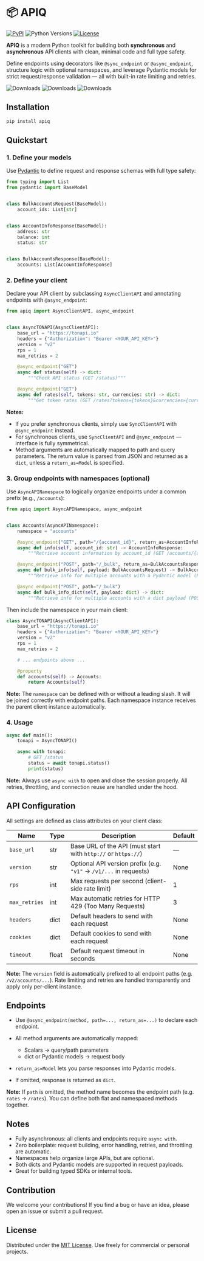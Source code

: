# 📦 APIQ

[![PyPI](https://img.shields.io/pypi/v/apiq.svg?color=FFE873\&labelColor=3776AB)](https://pypi.python.org/pypi/apiq)
![Python Versions](https://img.shields.io/badge/Python-3.10%20--%203.12-black?color=FFE873\&labelColor=3776AB)
[![License](https://img.shields.io/github/license/nessshon/apiq)](LICENSE)

**APIQ** is a modern Python toolkit for building both **synchronous** and **asynchronous** API clients with clean,
minimal code and full type safety.

Define endpoints using decorators like `@sync_endpoint` or `@async_endpoint`, structure logic with optional namespaces,
and leverage Pydantic models for strict request/response validation — all with built-in rate limiting and retries.

![Downloads](https://pepy.tech/badge/apiq)
![Downloads](https://pepy.tech/badge/apiq/month)
![Downloads](https://pepy.tech/badge/apiq/week)

## Installation

```bash
pip install apiq
```

## Quickstart

### 1. Define your models

Use [Pydantic](https://docs.pydantic.dev/latest/) to define request and response schemas with full type safety:

```python
from typing import List
from pydantic import BaseModel


class BulkAccountsRequest(BaseModel):
    account_ids: List[str]


class AccountInfoResponse(BaseModel):
    address: str
    balance: int
    status: str


class BulkAccountsResponse(BaseModel):
    accounts: List[AccountInfoResponse]
```

### 2. Define your client

Declare your API client by subclassing `AsyncClientAPI` and annotating endpoints with `@async_endpoint`:

```python
from apiq import AsyncClientAPI, async_endpoint


class AsyncTONAPI(AsyncClientAPI):
    base_url = "https://tonapi.io"
    headers = {"Authorization": "Bearer <YOUR_API_KEY>"}
    version = "v2"
    rps = 1
    max_retries = 2

    @async_endpoint("GET")
    async def status(self) -> dict:
        """Check API status (GET /status)"""

    @async_endpoint("GET")
    async def rates(self, tokens: str, currencies: str) -> dict:
        """Get token rates (GET /rates?tokens={tokens}&currencies={currencies})"""
```

**Notes:**
* If you prefer synchronous clients, simply use `SyncClientAPI` with `@sync_endpoint` instead.
* For synchronous clients, use `SyncClientAPI` and `@sync_endpoint` — interface is fully symmetrical.
* Method arguments are automatically mapped to path and query parameters. The return value is parsed from JSON and
  returned as a `dict`, unless a `return_as=Model` is specified.

### 3. Group endpoints with namespaces (optional)

Use `AsyncAPINamespace` to logically organize endpoints under a common prefix (e.g., `/accounts`):

```python
from apiq import AsyncAPINamespace, async_endpoint


class Accounts(AsyncAPINamespace):
    namespace = "accounts"

    @async_endpoint("GET", path="/{account_id}", return_as=AccountInfoResponse)
    async def info(self, account_id: str) -> AccountInfoResponse:
        """Retrieve account information by account_id (GET /accounts/{account_id})"""

    @async_endpoint("POST", path="/_bulk", return_as=BulkAccountsResponse)
    async def bulk_info(self, payload: BulkAccountsRequest) -> BulkAccountsResponse:
        """Retrieve info for multiple accounts with a Pydantic model (POST /accounts/_bulk)"""

    @async_endpoint("POST", path="/_bulk")
    async def bulk_info_dict(self, payload: dict) -> dict:
        """Retrieve info for multiple accounts with a dict payload (POST /accounts/_bulk)"""
```

Then include the namespace in your main client:

```python
class AsyncTONAPI(AsyncClientAPI):
    base_url = "https://tonapi.io"
    headers = {"Authorization": "Bearer <YOUR_API_KEY>"}
    version = "v2"
    rps = 1
    max_retries = 2

    # ... endpoints above ...

    @property
    def accounts(self) -> Accounts:
        return Accounts(self)
```

**Note:**
The `namespace` can be defined with or without a leading slash. It will be joined correctly with endpoint paths. Each
namespace instance receives the parent client instance automatically.

### 4. Usage

```python
async def main():
    tonapi = AsyncTONAPI()

    async with tonapi:
        # GET /status
        status = await tonapi.status()
        print(status)
```

**Note:**
Always use `async with` to open and close the session properly. All retries, throttling, and connection reuse are
handled under the hood.

## API Configuration

All settings are defined as class attributes on your client class:

| Name          | Type  | Description                                                       | Default |
|---------------|-------|-------------------------------------------------------------------|---------|
| `base_url`    | str   | Base URL of the API (must start with `http://` or `https://`)     | —       |
| `version`     | str   | Optional API version prefix (e.g. `"v1"` → `/v1/...` in requests) | None    |
| `rps`         | int   | Max requests per second (client-side rate limit)                  | 1       |
| `max_retries` | int   | Max automatic retries for HTTP 429 (Too Many Requests)            | 3       |
| `headers`     | dict  | Default headers to send with each request                         | None    |
| `cookies`     | dict  | Default cookies to send with each request                         | None    |
| `timeout`     | float | Default request timeout in seconds                                | None    |

**Note:**
The `version` field is automatically prefixed to all endpoint paths (e.g. `/v2/accounts/...`).
Rate limiting and retries are handled transparently and apply only per-client instance.

## Endpoints

* Use `@async_endpoint(method, path=..., return_as=...)` to declare each endpoint.
* All method arguments are automatically mapped:

    * Scalars → query/path parameters
    * dict or Pydantic models → request body
* `return_as=Model` lets you parse responses into Pydantic models.
* If omitted, response is returned as `dict`.

**Note:**
If `path` is omitted, the method name becomes the endpoint path (e.g. `rates` → `/rates`). You can define both flat and
namespaced methods together.

## Notes

* Fully asynchronous: all clients and endpoints require `async with`.
* Zero boilerplate: request building, error handling, retries, and throttling are automatic.
* Namespaces help organize large APIs, but are optional.
* Both dicts and Pydantic models are supported in request payloads.
* Great for building typed SDKs or internal tools.

## Contribution

We welcome your contributions!
If you find a bug or have an idea, please open an issue or submit a pull request.

## License

Distributed under the [MIT License](LICENSE).
Use freely for commercial or personal projects.